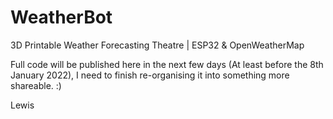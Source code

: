 # WeatherBot
3D Printable Weather Forecasting Theatre | ESP32 &amp; OpenWeatherMap

Full code will be published here in the next few days (At least before the 8th January 2022), I need to finish re-organising it into something more shareable. :)

Lewis
